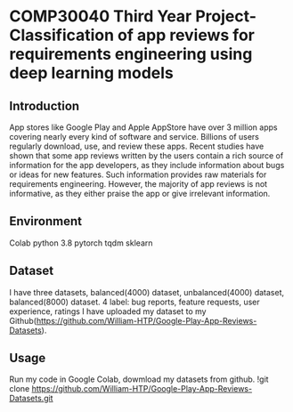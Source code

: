 # COMP30040 Third Year Project-Classification of app reviews for requirements engineering using deep learning models


## Introduction
App stores like Google Play and Apple AppStore have over 3 million apps covering nearly every kind of software and service. Billions of users regularly download, use, and review these apps. Recent studies have shown that some app reviews written by the users contain a rich source of information for the app developers, as they include information about bugs or ideas for new features. Such information provides raw materials for requirements engineering. However, the majority of app reviews is not informative, as they either praise the app or give irrelevant information.

## Environment
Colab
python 3.8
pytorch
tqdm
sklearn

## Dataset
I have three datasets, balanced(4000) dataset, unbalanced(4000) dataset, balanced(8000) dataset. 
4 label: bug reports, feature requests, user experience, ratings
I have uploaded my dataset to my Github(https://github.com/William-HTP/Google-Play-App-Reviews-Datasets).

## Usage
Run my code in Google Colab, dowmload my datasets from github. 
!git clone https://github.com/William-HTP/Google-Play-App-Reviews-Datasets.git




